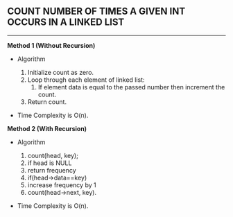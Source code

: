 ## COUNT NUMBER OF TIMES A GIVEN INT OCCURS IN A LINKED LIST
___

**Method 1 (Without Recursion)**
- Algorithm
    1. Initialize count as zero.
    2. Loop through each element of linked list:
         1. If element data is equal to the passed number then increment the count.
    3. Return count.

- Time Complexity is O(n).

**Method 2 (With Recursion)**
- Algorithm
    1. count(head, key);
    2. if head is NULL
    3. return frequency
    4. if(head->data==key)
    5. increase frequency by 1
    6. count(head->next, key).

- Time Complexity is O(n).